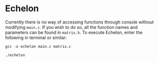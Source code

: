 # Echelon
Currently there is no way of accessing functions through console without modifying ```main.c```.
If you wish to do so, all the function names and parameters can be found in ```matrix.h```.
To execute Echelon, enter the following in terminal or similar:
```
gcc -o echelon main.c matrix.c
```
```
./echelon
```

